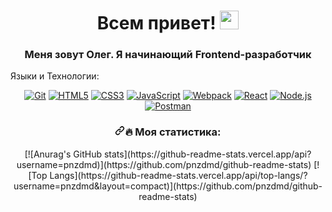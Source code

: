 <h1 align="center">Всем привет! <a target="_blank" rel="noopener noreferrer" href="https://camo.githubusercontent.com/e8e7b06ecf583bc040eb60e44eb5b8e0ecc5421320a92929ce21522dbc34c891/68747470733a2f2f6d656469612e67697068792e636f6d2f6d656469612f6876524a434c467a6361737252346961377a2f67697068792e676966"><img src="https://camo.githubusercontent.com/e8e7b06ecf583bc040eb60e44eb5b8e0ecc5421320a92929ce21522dbc34c891/68747470733a2f2f6d656469612e67697068792e636f6d2f6d656469612f6876524a434c467a6361737252346961377a2f67697068792e676966" width="30px" data-canonical-src="https://media.giphy.com/media/hvRJCLFzcasrR4ia7z/giphy.gif" style="max-width: 100%;"></a></h1>

<h3 align="center">Меня зовут Олег. Я начинающий Frontend-разработчик</h3>

Языки и Технологии:
<p dir="auto" align="center">
  <a href="https://git-scm.com/" rel="nofollow"><img src="https://user-images.githubusercontent.com/86494748/128634186-d1b69fc3-322b-4344-89d0-615670eaaa93.png"   alt="Git" style="max-width: 100%;"></a>
  <a href="https://html5book.ru/html-html5/" rel="nofollow"><img src="https://user-images.githubusercontent.com/86494748/128634189-e6ded326-aeb9-4f8d-8508-f0fcd7f1d891.png" alt="HTML5" style="max-width: 100%;"></a>
  <a href="https://html5book.ru/css-css3/" rel="nofollow"><img src="https://user-images.githubusercontent.com/86494748/128634188-71178ce2-89cf-4283-9f5a-87ff5d3b4854.png" alt="CSS3" style="max-width: 100%;"></a>
  <a href="https://262.ecma-international.org/" rel="nofollow"><img src="https://user-images.githubusercontent.com/86494748/148681759-aea31033-3b1c-4687-a0e7-e5faeb06bf50.png" alt="JavaScript" style="max-width: 100%;"></a>
  <a href="https://webpack.js.org/" rel="nofollow"><img src="https://user-images.githubusercontent.com/86494748/148681761-05344a41-60b5-4018-a977-90b31df5fcdc.png" alt="Webpack" style="max-width: 100%;"></a>
  <a href="https://ru.reactjs.org/" rel="nofollow"><img src="https://user-images.githubusercontent.com/86494748/148681760-b140d3e8-7e61-4bfd-9266-b1f72523fe32.png" alt="React" style="max-width: 100%;"></a>
  <a href="https://nodejs.org/en/" rel="nofollow"><img src="https://user-images.githubusercontent.com/86494748/158791550-15622b7d-b568-4c49-8bdd-b6732cb2869b.png" alt="Node.js" style="max-width: 100%;"></a>
  <a href="https://www.postman.com/" rel="nofollow"><img src="https://user-images.githubusercontent.com/86494748/158792069-56bb7fa3-5612-494f-82c1-7f30a5b9ba01.png" alt="Postman" style="max-width: 100%;"></a></p>

<h3 dir="auto" align="center">
  <a id="user-content--моя-статистика" class="anchor" aria-hidden="true" href="#-моя-статистика"><svg class="octicon octicon-link" viewBox="0 0 16 16" version="1.1" width="16" height="16" aria-hidden="true"><path fill-rule="evenodd" d="M7.775 3.275a.75.75 0 001.06 1.06l1.25-1.25a2 2 0 112.83 2.83l-2.5 2.5a2 2 0 01-2.83 0 .75.75 0 00-1.06 1.06 3.5 3.5 0 004.95 0l2.5-2.5a3.5 3.5 0 00-4.95-4.95l-1.25 1.25zm-4.69 9.64a2 2 0 010-2.83l2.5-2.5a2 2 0 012.83 0 .75.75 0 001.06-1.06 3.5 3.5 0 00-4.95 0l-2.5 2.5a3.5 3.5 0 004.95 4.95l1.25-1.25a.75.75 0 00-1.06-1.06l-1.25 1.25a2 2 0 01-2.83 0z"></path></svg></a><g-emoji class="g-emoji" alias="fire" fallback-src="https://github.githubassets.com/images/icons/emoji/unicode/1f525.png">🔥</g-emoji> Моя статистика:</h3>

<div  align="center">
  [![Anurag's GitHub stats](https://github-readme-stats.vercel.app/api?username=pnzdmd)](https://github.com/pnzdmd/github-readme-stats)
  [![Top Langs](https://github-readme-stats.vercel.app/api/top-langs/?username=pnzdmd&layout=compact)](https://github.com/pnzdmd/github-readme-stats)
</div>
